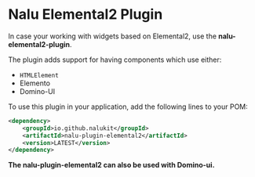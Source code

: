 # Nalu Elemental2 Plugin

In case your working with widgets based on Elemental2, use the **nalu-elemental2-plugin**.

The plugin adds support for having components which use either:

* `HTMLElement`
* Elemento
* Domino-UI


To use this plugin in your application, add the following lines to your POM:

```xml
<dependency>
    <groupId>io.github.nalukit</groupId>
    <artifactId>nalu-plugin-elemental2</artifactId>
    <version>LATEST</version>
</dependency>
```

**The nalu-plugin-elemental2 can also be used with Domino-ui.**